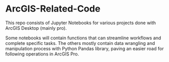 # ArcGIS-Related-Code
This repo consists of Jupyter Notebooks for various projects done with ArcGIS Desktop (mainly pro).

Some notebooks will contain functions that can streamline workflows and complete specific tasks. The others mostly contain data wrangling and manipulation process with Python Pandas library, paving an easier road for following operations in ArcGIS Pro.
